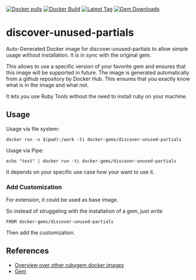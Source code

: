 [![Docker pulls](https://img.shields.io/docker/pulls/rubygem/discover-unused-partials.svg)](https://hub.docker.com/r/rubygem/discover-unused-partials/)
[![Docker Build](https://img.shields.io/docker/automated/rubygem/discover-unused-partials.svg)](https://hub.docker.com/r/rubygem/discover-unused-partials/)
[![Latest Tag](https://img.shields.io/github/tag/docker-rubygem/discover-unused-partials.svg)](https://hub.docker.com/r/rubygem/discover-unused-partials/)
[![Gem Downloads](https://img.shields.io/gem/dt/discover-unused-partials.svg)](https://rubygems.org/gems/discover-unused-partials/)
# discover-unused-partials

Auto-Generated Docker image for discover-unused-partials to allow simple usage without installation.
It is in sync with the original gem.

This allows to use a specific version of your favorite gem and ensures that this image will be supported in future.
The image is generated automatically from a github repository by Docker Hub.
This ensures that you exactly know what is in the image and what not.

It lets you use Ruby Tools without the need to install ruby on your machine.

## Usage

Usage via file system:

`docker run -v $(pwd):/work -ti docker-gems/discover-unused-partials`

Usage via Pipe:

`echo "test" | docker run -ti docker-gems/discover-unused-partials`

It depends on your specific use case how your want to use it.

### Add Customization

For extension, it could be used as base image.

So instead of struggeling with the installation of a gem, just write

`FROM docker-gems/discover-unused-partials`

Then add the customization.

## References

 - [Overview over other rubygem docker images](https://github.com/thinkbot/docker-rubygem)
 - [Gem](https://rubygems.org/gems/discover-unused-partials/)
